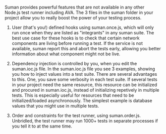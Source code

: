 
Suman provides powerful features that are not available in any other Node.js test runner including AVA. The 3 files in the suman
folder in your project allow you to really boost the power of your testing process.

1. User (that's you!) defined hooks using suman.once.js, which will only run once when they are listed as 
"integrants" in any suman suite. The best use case for these hooks is to check that certain network
components are living before running a test. If the service is not available, suman report this and abort the tests
early, allowing you better information about what component might not be live.

2. Dependency injection is controlled by you, when you edit the suman.ioc.js file. In the suman.ioc.js file you see 3 examples,
showing you how to inject values into a test suite. There are several advantages to this. One, you save some verbosity in each
test suite. If several tests in your project need the same resource, this resource can be initialized and procured in
suman.ioc.js, instead of initializing repetively in multiple tests. This is especially useful for resources that need to be
initialized/loaded asynchronously. The simplest example is database values that you might use in multiple tests.

3. Order and constraints for the test runner, using suman.order.js. 
Unbridled, the test runner may run 1000+ tests in separate processes if you tell it to at the same time.
